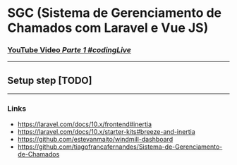 # SGC (Sistema de Gerenciamento de Chamados com Laravel e Vue JS)

### [YouTube Video _Parte 1 #codingLive_](https://www.youtube.com/watch?v=orBHFpJycsw)

----

## Setup step [TODO]


----

### Links
- https://laravel.com/docs/10.x/frontend#inertia
- https://laravel.com/docs/10.x/starter-kits#breeze-and-inertia
- https://github.com/estevanmaito/windmill-dashboard
- https://github.com/tiagofrancafernandes/Sistema-de-Gerenciamento-de-Chamados
